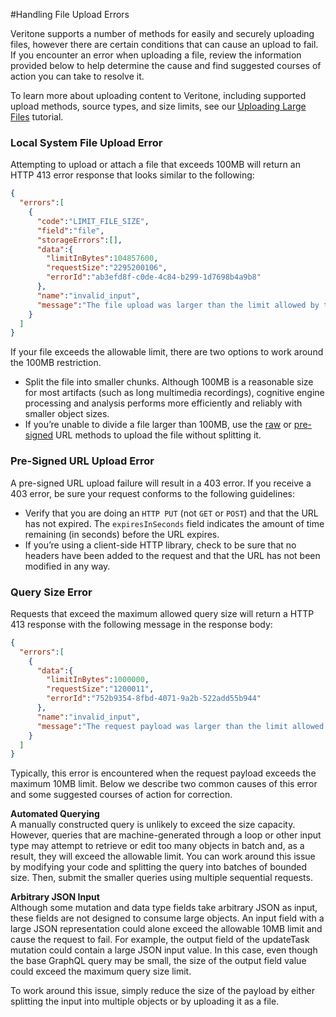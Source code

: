 #Handling File Upload Errors

Veritone supports a number of methods for easily and securely uploading files, however there are certain conditions that can cause an upload to fail. If you encounter an error when uploading a file, review the information provided below to help determine the cause and find suggested courses of action you can take to resolve it.

To learn more about uploading content to Veritone, including supported upload methods, source types, and size limits, see our [Uploading Large Files](apis/tutorials/uploading-large-files.md) tutorial.

### Local System File Upload Error

Attempting to upload or attach a file that exceeds 100MB will return an HTTP 413 error response that looks similar to the following:
```json
{
  "errors":[
    {
      "code":"LIMIT_FILE_SIZE",
      "field":"file",
      "storageErrors":[],
      "data":{
        "limitInBytes":104857600,
        "requestSize":"2295200106",
        "errorId":"ab3efd8f-c0de-4c84-b299-1d7698b4a9b8"
      },
      "name":"invalid_input",
      "message":"The file upload was larger than the limit allowed by this server. The maximum file upload size is 104857600 bytes (100 mb)."
    }
  ]
}
```

If your file exceeds the allowable limit, there are two options to work around the 100MB restriction.

* Split the file into smaller chunks. Although 100MB is a reasonable size for most artifacts (such as long multimedia recordings), cognitive engine processing and analysis performs more efficiently and reliably with smaller object sizes.
* If you’re unable to divide a file larger than 100MB, use the [raw](#direct-httphttps-url-upload) or [pre-signed](#pre-signed-url-upload) URL methods to upload the file without splitting it.

### Pre-Signed URL Upload Error

A pre-signed URL upload failure will result in a 403 error. If you receive a 403 error, be sure your request conforms to the following guidelines:

* Verify that you are doing an `HTTP PUT` (not `GET` or `POST`) and that the URL has not expired. The `expiresInSeconds` field indicates the amount of time remaining (in seconds) before the URL expires.
* If you’re using a client-side HTTP library, check to be sure that no headers have been added to the request and that the URL has not been modified in any way.

### Query Size Error

Requests that exceed the maximum allowed query size will return a HTTP 413 response with the following message in the response body:
```json
{
  "errors":[
    {
      "data":{
        "limitInBytes":1000000,
        "requestSize":"1200011",
        "errorId":"752b9354-8fbd-4071-9a2b-522add55b944"
      },
      "name":"invalid_input",
      "message":"The request payload was larger than the limit allowed by this server. The maximum JSON request size is 10000000 bytes (10 mb)."
    }
  ]
}
```

Typically, this error is encountered when the request payload exceeds the maximum 10MB limit. Below we describe two common causes of this error and some suggested courses of action for correction.

**Automated Querying**<br>
A manually constructed query is unlikely to exceed the size capacity. However, queries that are machine-generated through a loop or other input type may attempt to retrieve or edit too many objects in batch and, as a result, they will exceed the allowable limit. You can work around this issue by modifying your code and splitting the query into batches of bounded size. Then, submit the smaller queries using multiple sequential requests.

**Arbitrary JSON Input**<br>
Although some mutation and data type fields take arbitrary JSON as input, these fields are not designed to consume large objects. An input field with a large JSON representation could alone exceed the allowable 10MB limit and cause the request to fail. For example, the output field of the updateTask mutation could contain a large JSON input value. In this case, even though the base GraphQL query may be small, the size of the output field value could exceed the maximum query size limit.

To work around this issue, simply reduce the size of the payload by either splitting the input into multiple objects or by uploading it as a file.
